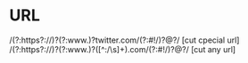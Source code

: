 # URL
/(?:https?:\/\/)?(?:www\.)?twitter\.com\/(?:#!\/)?@?/ [cut cpecial url]
/(?:https?:\/\/)?(?:www\.)?([^:\/\s]+)\.com\/(?:#!\/)?@?/ [cut any url]
